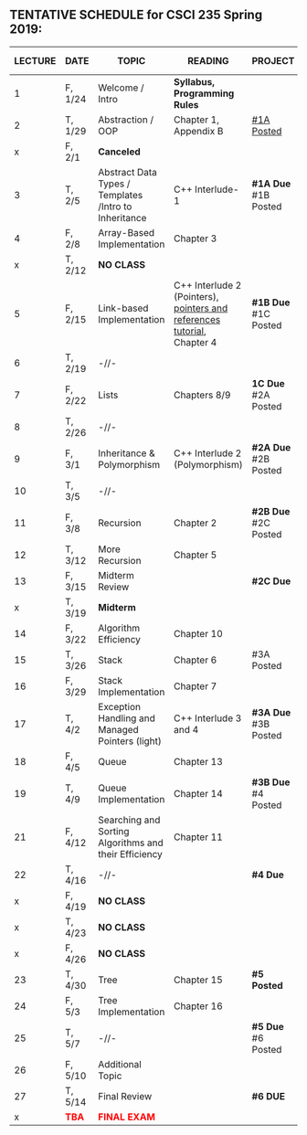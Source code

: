 
## TENTATIVE SCHEDULE for CSCI 235 Spring 2019:

LECTURE | DATE | TOPIC | READING | PROJECT | SLIDES | STUDY QUESTIONS |
------- | ---- | ----- | -------- | --------- | ------- | ------- |
1 | F, 1/24 | Welcome / Intro | **Syllabus, Programming Rules** | | [Lecture 1](Lectures/Lecture_1_Intro.pdf)
2 | T,  1/29 | Abstraction / OOP | Chapter 1, Appendix B   | [#1A Posted](documents/Project_1A.pdf) | [Lecture 2](Lectures/Lecture2_OOP.pdf)| [OPP_SQ](documents/OPP_studyQ.pdf)
x | F, 2/1 | **Canceled** |
3 | T, 2/5 | Abstract Data Types / Templates /Intro to Inheritance | C++ Interlude-1 | **#1A Due** #1B Posted| 
4 | F, 2/8 | Array-Based Implementation | Chapter 3  |  |  
x | T, 2/12 |  **NO CLASS** |  |  | 
5 | F, 2/15 | Link-based Implementation  | C++ Interlude 2 (Pointers), [pointers and references tutorial](http://www.ntu.edu.sg/home/ehchua/programming/cpp/cp4_pointerreference.html),  Chapter 4| **#1B Due** #1C Posted|
6 | T, 2/19 | -//-
7 | F, 2/22 | Lists| Chapters 8/9 | **1C Due** #2A Posted  |
8 | T, 2/26 | -//-|  |    | 
9 | F, 3/1 | Inheritance  & Polymorphism  | C++ Interlude 2 (Polymorphism) | **#2A Due** #2B Posted|
10 | T, 3/5 | -//-  |  | |
11 | F, 3/8 | Recursion | Chapter 2 | **#2B Due** #2C Posted | 
12 | T, 3/12 | More Recursion | Chapter 5 | | 
13 | F, 3/15 | Midterm Review |  | **#2C Due**  |  | 
x | T, 3/19| **Midterm** |
14 | F, 3/22 | Algorithm Efficiency | Chapter 10 |  
15 | T, 3/26 | Stack | Chapter 6 | #3A Posted
16 | F, 3/29 | Stack Implementation | Chapter 7 |
17| T, 4/2 | Exception Handling and Managed Pointers (light) | C++ Interlude 3 and 4|  **#3A Due** #3B Posted  | 
18 | F, 4/5 | Queue | Chapter 13 | | 
19 | T, 4/9 | Queue Implementation | Chapter 14 | **#3B Due** #4 Posted | 
21 | F, 4/12 | Searching and Sorting Algorithms and their Efficiency  | Chapter 11 | 
22 | T, 4/16 | -//- | |  **#4 Due** 
x | F, 4/19 | **NO CLASS** | |  | 
x | T, 4/23 | **NO CLASS** | |  | 
x | F, 4/26 | **NO CLASS** | |  | 
23 | T, 4/30 | Tree | Chapter 15 | **#5 Posted**| 
24 | F, 5/3 | Tree Implementation | Chapter 16 ||
25 | T, 5/7 | -//- |  | **#5 Due** #6 Posted
26 |F, 5/10 |  Additional Topic  |
27 |T, 5/14 | Final Review |  | **#6 DUE**
x |<b><span style="color:red"> TBA </span></b>  | <b><span style="color:red"> FINAL EXAM </span></b> |


